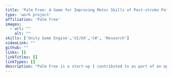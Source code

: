 ```yaml
---
title: 'Palm Free: A Game for Improving Motor Skills of Post-stroke Patients'
type: 'work project'
affiliation: 'Palm Free'
images:
  - url: ""
    alt: ""
skills: ['Unity Game Engine','UI/UX','C#', 'Research']
videoLink: ""
github: ""
links: []
linkTitles: []
linkTypes: []
description: "Palm Free is a start-up I contributed to as part of an open-ended research course. I fixed bugs, created functionalities, as well as created a calendar where users can track their activity."
---
```

